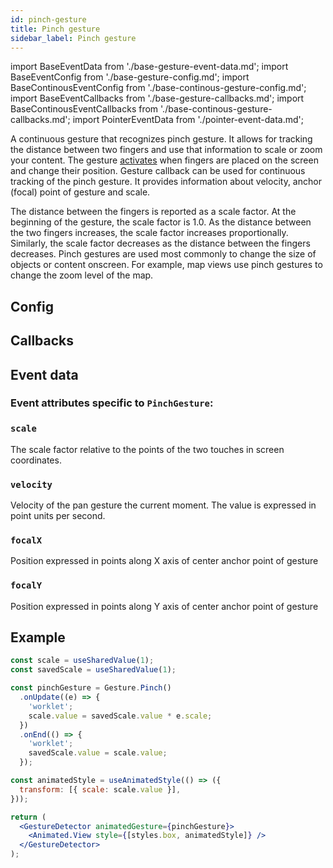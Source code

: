 ```yaml
---
id: pinch-gesture
title: Pinch gesture
sidebar_label: Pinch gesture
---
```


import BaseEventData from './base-gesture-event-data.md';
import BaseEventConfig from './base-gesture-config.md';
import BaseContinousEventConfig from './base-continous-gesture-config.md';
import BaseEventCallbacks from './base-gesture-callbacks.md';
import BaseContinousEventCallbacks from './base-continous-gesture-callbacks.md';
import PointerEventData from './pointer-event-data.md';

A continuous gesture that recognizes pinch gesture. It allows for tracking the distance between two fingers and use that information to scale or zoom your content.
The gesture [activates](../../under-the-hood/states-events.md#active) when fingers are placed on the screen and change their position.
Gesture callback can be used for continuous tracking of the pinch gesture. It provides information about velocity, anchor (focal) point of gesture and scale.

The distance between the fingers is reported as a scale factor. At the beginning of the gesture, the scale factor is 1.0. As the distance between the two fingers increases, the scale factor increases proportionally.
Similarly, the scale factor decreases as the distance between the fingers decreases.
Pinch gestures are used most commonly to change the size of objects or content onscreen.
For example, map views use pinch gestures to change the zoom level of the map.

## Config

<BaseEventConfig />
<BaseContinousEventConfig />

## Callbacks

<BaseEventCallbacks />
<BaseContinousEventCallbacks />

## Event data

### Event attributes specific to `PinchGesture`:

### `scale`

The scale factor relative to the points of the two touches in screen coordinates.

### `velocity`

Velocity of the pan gesture the current moment. The value is expressed in point units per second.

### `focalX`

Position expressed in points along X axis of center anchor point of gesture

### `focalY`

Position expressed in points along Y axis of center anchor point of gesture

<BaseEventData />

<PointerEventData />

## Example

```jsx
const scale = useSharedValue(1);
const savedScale = useSharedValue(1);

const pinchGesture = Gesture.Pinch()
  .onUpdate((e) => {
    'worklet';
    scale.value = savedScale.value * e.scale;
  })
  .onEnd(() => {
    'worklet';
    savedScale.value = scale.value;
  });

const animatedStyle = useAnimatedStyle(() => ({
  transform: [{ scale: scale.value }],
}));

return (
  <GestureDetector animatedGesture={pinchGesture}>
    <Animated.View style={[styles.box, animatedStyle]} />
  </GestureDetector>
);
```
